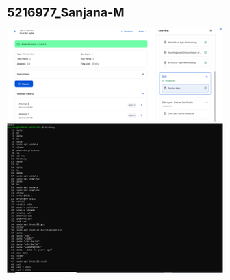 # 5216977_Sanjana-M
![alt text](https://github.com/sanjanam882003/5216977_Sanjana-M/blob/main/Agile%20for%20Beginners.jpg?raw=true)
![alt text](https://github.com/sanjanam882003/5216977_Sanjana-M/blob/main/SDLC/Linux%20screenshot%201.jpg?raw=true)
